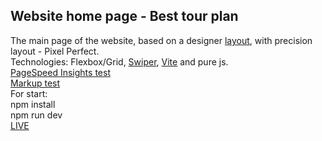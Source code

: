## Website home page - Best tour plan
The main page of the website, based on a designer [layout](https://github.com/AndrewShedov/website-home-page--best-tour-plan/tree/main/public/layout), with precision layout - Pixel Perfect.<br/>
Technologies: Flexbox/Grid, [Swiper](https://swiperjs.com/), [Vite](https://vitejs.dev/) and pure js. <br/>
[PageSpeed Insights test](https://developers.google.com/speed/pagespeed/insights/?url=https://website-home-page-best-tour-plan.vercel.app/) <br/>
[Markup test](https://validator.w3.org/nu/?doc=https%3A%2F%2Fwebsite-home-page-best-tour-plan.vercel.app%2F) <br/> 
For start: <br/>
npm install <br/>
npm run dev  <br/>
[LIVE](https://website-home-page-best-tour-plan.vercel.app/)


